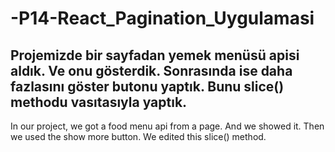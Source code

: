 # -P14-React_Pagination_Uygulamasi


Projemizde bir sayfadan yemek menüsü apisi aldık. Ve onu gösterdik. Sonrasında ise daha fazlasını göster butonu yaptık. Bunu slice() methodu vasıtasıyla yaptık.
-------------------------------------------------------------------------------------------------------------------------------------------------------------------------
In our project, we got a food menu api from a page. And we showed it. Then we used the show more button. We edited this slice() method.
